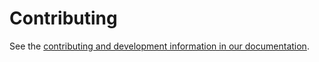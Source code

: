 # Contributing

See the [contributing and development information in our documentation](https://docs.dev.quantco.cloud/qc-github-artifacts/Quantco/quantcore.glm/latest/contributing.html).